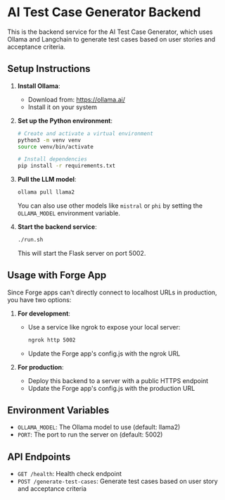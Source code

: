 # AI Test Case Generator Backend

This is the backend service for the AI Test Case Generator, which uses Ollama and Langchain to generate test cases based on user stories and acceptance criteria.

## Setup Instructions

1. **Install Ollama**:
   - Download from: https://ollama.ai/
   - Install it on your system

2. **Set up the Python environment**:
   ```bash
   # Create and activate a virtual environment
   python3 -m venv venv
   source venv/bin/activate
   
   # Install dependencies
   pip install -r requirements.txt
   ```

3. **Pull the LLM model**:
   ```bash
   ollama pull llama2
   ```
   
   You can also use other models like `mistral` or `phi` by setting the `OLLAMA_MODEL` environment variable.

4. **Start the backend service**:
   ```bash
   ./run.sh
   ```
   
   This will start the Flask server on port 5002.

## Usage with Forge App

Since Forge apps can't directly connect to localhost URLs in production, you have two options:

1. **For development**:
   - Use a service like ngrok to expose your local server:
     ```bash
     ngrok http 5002
     ```
   - Update the Forge app's config.js with the ngrok URL

2. **For production**:
   - Deploy this backend to a server with a public HTTPS endpoint
   - Update the Forge app's config.js with the production URL

## Environment Variables

- `OLLAMA_MODEL`: The Ollama model to use (default: llama2)
- `PORT`: The port to run the server on (default: 5002)

## API Endpoints

- `GET /health`: Health check endpoint
- `POST /generate-test-cases`: Generate test cases based on user story and acceptance criteria
